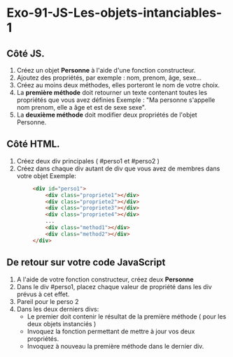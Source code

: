 # Exo-91-JS-Les-objets-intanciables-1

## Côté JS.
1. Créez un objet **Personne** à l'aide d'une fonction constructeur.
2. Ajoutez des propriétés, par exemple : nom, prenom, âge, sexe...
3. Créez au moins deux méthodes, elles porteront le nom de votre choix.
4. La **première méthode** doit retourner un texte contenant toutes les propriétés 
que vous avez définies
   Exemple : "Ma personne s'appelle nom prenom, elle a âge et est de sexe sexe".
5. La **deuxième méthode** doit modifier deux propriétés de l'objet Personne.  

## Côté HTML.
1. Créez deux div principales ( #perso1 et #perso2 )
2. Créez dans chaque div autant de div que vous avez de membres dans votre objet
   Exemple: 
   ```html
        <div id="perso1">
            <div class="propriete1"></div>
            <div class="propriete2"></div>
            <div class="propriete3"></div>
            <div class="propriete4"></div>
            ...
            <div class="method1"></div>
            <div class="method2"></div>
        </div>
    ```
   
## De retour sur votre code JavaScript
1. A l'aide de votre fonction constructeur, créez deux **Personne**
2. Dans le div #perso1, placez chaque valeur de propriété dans les div prévus à cet effet.
3. Pareil pour le perso 2
4. Dans les deux derniers divs:
    - Le premier doit contenir le résultat de la première méthode ( pour les deux objets instanciés )
    - Invoquez la fonction permettant de mettre à jour vos deux propriétés.
    - Invoquez à nouveau la première méthode dans le dernier div.